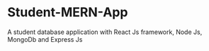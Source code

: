# Student-MERN-App
A student database application with React Js framework, Node Js, MongoDb and Express Js
